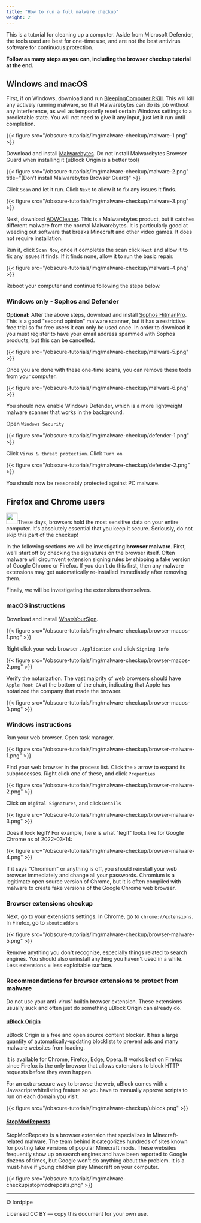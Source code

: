 ```yaml
---
title: "How to run a full malware checkup"
weight: 2
---
```


This is a tutorial for cleaning up a computer. Aside from Microsoft Defender, the tools used are best for one-time use, and are not the best antivirus software for continuous protection.

**Follow as many steps as you can, including the browser checkup tutorial at the end.**

## Windows and macOS

First, if on Windows, download and run [BleepingComputer RKill](https://www.bleepingcomputer.com/download/rkill/). This will kill any actively running malware, so that Malwarebytes can do its job without any interference, as well as temporarily reset certain Windows settings to a predictable state. You will not need to give it any input, just let it run until completion.

{{< figure src="/obscure-tutorials/img/malware-checkup/malware-1.png" >}}

Download and install [Malwarebytes](https://downloads.malwarebytes.com/file/mb-windows). Do not install Malwarebytes Browser Guard when installing it (uBlock Origin is a better tool)

{{< figure src="/obscure-tutorials/img/malware-checkup/malware-2.png" title="(Don't install Malwarebytes Browser Guard)" >}}

Click `Scan` and let it run. Click `Next` to allow it to fix any issues it finds.

{{< figure src="/obscure-tutorials/img/malware-checkup/malware-3.png" >}}

Next, download [ADWCleaner](https://downloads.malwarebytes.com/file/adwcleaner). This is a Malwarebytes product, but it catches different malware from the normal Malwarebytes. It is particularly good at weeding out software that breaks Minecraft and other video games. It does not require installation.

Run it, click `Scan Now`, once it completes the scan click `Next` and allow it to fix any issues it finds. If it finds none, allow it to run the basic repair.

{{< figure src="/obscure-tutorials/img/malware-checkup/malware-4.png" >}}

Reboot your computer and continue following the steps below.

### Windows only - Sophos and Defender

**Optional:** After the above steps, download and install [Sophos HitmanPro](https://www.hitmanpro.com/en-us). This is a good "second opinion" malware scanner, but it has a restrictive free trial so for free users it can only be used once. In order to download it you must register to have your email address spammed with Sophos products, but this can be cancelled.

{{< figure src="/obscure-tutorials/img/malware-checkup/malware-5.png" >}}

Once you are done with these one-time scans, you can remove these tools from your computer.

{{< figure src="/obscure-tutorials/img/malware-checkup/malware-6.png" >}}

You should now enable Windows Defender, which is a more lightweight malware scanner that works in the background.

Open `Windows Security`

{{< figure src="/obscure-tutorials/img/malware-checkup/defender-1.png" >}}

Click `Virus & threat protection`. Click `Turn on`

{{< figure src="/obscure-tutorials/img/malware-checkup/defender-2.png" >}}

You should now be reasonably protected against PC malware.

## Firefox and Chrome users

<aside class="warning"><img src="/obscure-tutorials/img/icons/report.svg" width="30px" class="warning-icon" />These days, browsers hold the most sensitive data on your entire computer. It's absolutely essential that you keep it secure. Seriously, do not skip this part of the checkup!</aside>

In the following sections we will be investigating **browser malware**. First, we'll start off by checking the signatures on the browser itself. Often malware will circumvent extension signing rules by shipping a fake version of Google Chrome or Firefox. If you don't do this first, then any malware extensions may get automatically re-installed immediately after removing them.

Finally, we will be investigating the extensions themselves.


### macOS instructions

Download and install [WhatsYourSign](https://objective-see.org/products/whatsyoursign.html).

{{< figure src="/obscure-tutorials/img/malware-checkup/browser-macos-1.png" >}}

Right click your web browser `.Application` and click `Signing Info`

{{< figure src="/obscure-tutorials/img/malware-checkup/browser-macos-2.png" >}}

Verify the notarization. The vast majority of web browsers should have `Apple Root CA` at the bottom of the chain, indicating that Apple has notarized the company that made the browser.

{{< figure src="/obscure-tutorials/img/malware-checkup/browser-macos-3.png" >}}

### Windows instructions

Run your web browser. Open task manager.

{{< figure src="/obscure-tutorials/img/malware-checkup/browser-malware-1.png" >}}

Find your web browser in the process list. Click the `>` arrow to expand its subprocesses. Right click one of these, and click `Properties`

{{< figure src="/obscure-tutorials/img/malware-checkup/browser-malware-2.png" >}}

Click on `Digital Signatures`, and click `Details`

{{< figure src="/obscure-tutorials/img/malware-checkup/browser-malware-3.png" >}}

Does it look legit? For example, here is what "legit" looks like for Google Chrome as of 2022-03-14:

{{< figure src="/obscure-tutorials/img/malware-checkup/browser-malware-4.png" >}}

If it says "Chromium" or anything is off, you should reinstall your web browser immediately and change all your passwords. Chromium is a legitimate open source version of Chrome, but it is often compiled with malware to create fake versions of the Google Chrome web browser.

### Browser extensions checkup

Next, go to your extensions settings. In Chrome, go to `chrome://extensions`. In Firefox, go to `about:addons`

{{< figure src="/obscure-tutorials/img/malware-checkup/browser-malware-5.png" >}}

Remove anything you don't recognize, especially things related to search engines. You should also uninstall anything you haven't used in a while. Less extensions = less exploitable surface.

### Recommendations for browser extensions to protect from malware

Do not use your anti-virus' builtin browser extension. These extensions usually suck and often just do something uBlock Origin can already do.

#### [uBlock Origin](https://ublockorigin.com/)

uBlock Origin is a free and open source content blocker. It has a large quantity of automatically-updating blocklists to prevent ads and many malware websites from loading.

It is available for Chrome, Firefox, Edge, Opera. It works best on Firefox since Firefox is the only browser that allows extensions to block HTTP requests before they even happen.

For an extra-secure way to browse the web, uBlock comes with a Javascript whitelisting feature so you have to manually approve scripts to run on each domain you visit.

{{< figure src="/obscure-tutorials/img/malware-checkup/ublock.png" >}}

#### [StopModReposts](https://stopmodreposts.org/extension)

StopModReposts is a browser extension that specializes in Minecraft-related malware. The team behind it categorizes hundreds of sites known for posting fake versions of popular Minecraft mods. These websites frequently show up on search engines and have been reported to Google dozens of times, but Google won't do anything about the problem. It is a must-have if young children play Minecraft on your computer.

{{< figure src="/obscure-tutorials/img/malware-checkup/stopmodreposts.png" >}}

---

© lordpipe

Licensed CC BY — copy this document for your own use.
